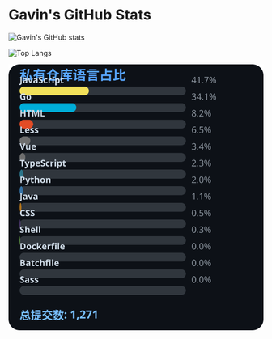 # Gavin's GitHub Stats

![Gavin's GitHub stats](https://github-readme-stats.vercel.app/api?username=gavinhaydy&show_icons=true&theme=tokyonight)

![Top Langs](https://github-readme-stats.vercel.app/api/top-langs/?username=gavinhaydy&layout=compact)























<!-- PRIVATE_STATS_START -->
![私有仓库统计](./.github/private-stats.svg)
<!-- PRIVATE_STATS_END -->






















